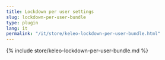 ```yaml
---
title: Lockdown per user settings
slug: lockdown-per-user-bundle
type: plugin
lang: it
permalink: "/it/store/keleo-lockdown-per-user-bundle.html"
---
```


{% include store/keleo-lockdown-per-user-bundle.md %}
